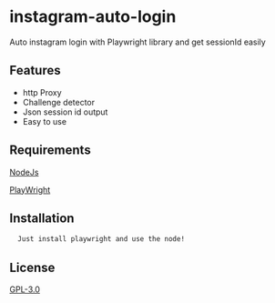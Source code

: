 
# instagram-auto-login

Auto instagram login with Playwright library and get sessionId easily


## Features

- http Proxy
- Challenge detector
- Json session id output
- Easy to use


## Requirements
[NodeJs](https://nodejs.org/en/)

[PlayWright](https://playwright.dev/)

## Installation


```bash
  Just install playwright and use the node!
```
    
## License

[GPL-3.0](https://choosealicense.com/licenses/gpl-3.0/)

